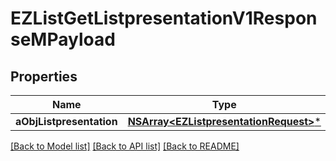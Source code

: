 # EZListGetListpresentationV1ResponseMPayload

## Properties
Name | Type | Description | Notes
------------ | ------------- | ------------- | -------------
**aObjListpresentation** | [**NSArray&lt;EZListpresentationRequest&gt;***](EZListpresentationRequest.md) |  | 

[[Back to Model list]](../README.md#documentation-for-models) [[Back to API list]](../README.md#documentation-for-api-endpoints) [[Back to README]](../README.md)


